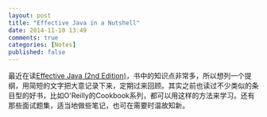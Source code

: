 ```yaml
---
layout: post
title: "Effective Java in a Nutshell"
date: 2014-11-10 13:49
comments: true
categories: [Notes]
published: false
---
```


最近在读[Effective Java (2nd Edition)](http://www.amazon.com/Effective-Java-2nd-Joshua-Bloch/dp/0321356683)，书中的知识点非常多，所以想列一个提纲，用简短的文字把大意记录下来，定期过来回顾。其实之前也读过不少类似的条目型的好书，比如O'Reilly的Cookbook系列，都可以用这样的方法来学习。还有那些面试题集，适当地做些笔记，也可在需要时温故知新。

<!-- more -->
